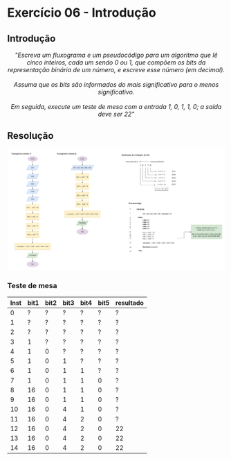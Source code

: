 # Exercício 06 - Introdução
  
## Introdução  
<div align="center">

_"Escreva um fluxograma e um pseudocódigo para um algoritmo que lê cinco inteiros,
cada um sendo 0 ou 1, que compõem os bits da representação binária de um número,
e escreve esse número (em decimal).
<br> <br> Assuma que os bits são informados do mais significativo para o menos significativo. <br> <br>
Em seguida, execute um teste de mesa com a entrada 1, 0, 1, 1, 0; a saída deve ser 22"_

</div>

## Resolução

<div align="center">

![](../../imagens/ex-06.png)

</div>

### Teste de mesa

<div align="center">


|Inst|bit1|bit2|bit3|bit4|bit5|resultado|
----|----|----|----|----|----|----|
|0|?|?|?|?|?|?|
|1|?|?|?|?|?|?|
|2|?|?|?|?|?|?| inicio
|3|1|?|?|?|?|?|
|4|1|0|?|?|?|?|
|5|1|0|1|?|?|?|
|6|1|0|1|1|?|?|
|7|1|0|1|1|0|?|
|8|16|0|1|1|0|?| bit1 *
|9|16|0|1|1|0|?| bit2 *
|10|16|0|4|1|0|?| bit3 *
|11|16|0|4|2|0|?| bit4 *
|12|16|0|4|2|0|22| resultado
|13|16|0|4|2|0|22|
|14|16|0|4|2|0|22|

</div>